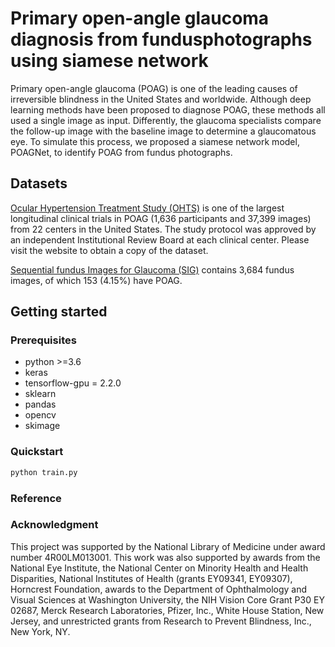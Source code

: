 # Primary open-angle glaucoma diagnosis from fundusphotographs using siamese network

Primary open-angle glaucoma (POAG) is one of the leading causes of irreversible blindness in the United States and worldwide. Although deep learning methods have been proposed to diagnose POAG, these methods all used a single image as input. Differently, the glaucoma specialists compare the follow-up image with the baseline image to determine a glaucomatous eye. To simulate this process, we proposed a siamese network model, POAGNet, to identify POAG from fundus photographs. 

## Datasets

[Ocular Hypertension Treatment Study (OHTS)](https://ohts.wustl.edu/) is one of the largest longitudinal clinical trials in POAG (1,636 participants and 37,399 images) from 22 centers in the United States. The study protocol was approved by an independent Institutional Review Board at each clinical center. Please visit the website to obtain a copy of the dataset.

[Sequential fundus Images for Glaucoma (SIG)](https://github.com/XiaofeiWang2018/DeepGF) contains 3,684 fundus images, of which 153 (4.15%) have POAG.  

## Getting started

### Prerequisites

* python >=3.6
* keras
* tensorflow-gpu = 2.2.0
* sklearn
* pandas
* opencv
* skimage

### Quickstart

```sh
python train.py
```

### Reference



### Acknowledgment

This project was supported by the National Library of Medicine under award number 4R00LM013001. This work was also supported by awards from the National Eye Institute, the National Center on Minority Health and Health Disparities, National Institutes of Health (grants EY09341, EY09307), Horncrest Foundation, awards to the Department of Ophthalmology and Visual Sciences at Washington University, the NIH Vision Core Grant P30 EY 02687, Merck Research Laboratories, Pfizer, Inc., White House Station, New Jersey, and unrestricted grants from Research to Prevent Blindness, Inc., New York, NY.  
